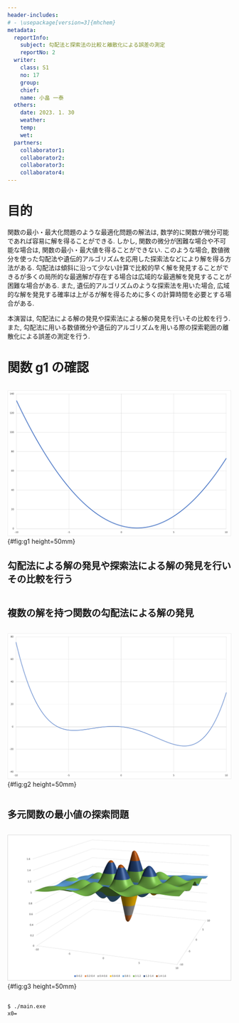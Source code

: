 ```yaml
---
header-includes:
# - \usepackage[version=3]{mhchem}
metadata:
  reportInfo:
    subject: 勾配法と探索法の比較と離散化による誤差の測定
    reportNo: 2
  writer:
    class: S1
    no: 17
    group:
    chief:
    name: 小畠 一泰
  others:
    date: 2023. 1. 30
    weather:
    temp:
    wet:
  partners:
    collaborator1:
    collaborator2:
    collaborator3:
    collaborator4:
---
```


# 目的

関数の最小・最大化問題のような最適化問題の解法は, 数学的に関数が微分可能であれば容易に解を得ることができる.
しかし, 関数の微分が困難な場合や不可能な場合は, 関数の最小・最大値を得ることができない.
このような場合, 数値微分を使った勾配法や遺伝的アルゴリズムを応用した探索法などにより解を得る方法がある.
勾配法は傾斜に沿って少ない計算で比較的早く解を発見することができるが多くの局所的な最適解が存在する場合は広域的な最適解を発見することが困難な場合がある.
また, 遺伝的アルゴリズムのような探索法を用いた場合, 広域的な解を発見する確率は上がるが解を得るために多くの計算時間を必要とする場合がある.

本演習は, 勾配法による解の発見や探索法による解の発見を行いその比較を行う.
また, 勾配法に用いる数値微分や遺伝的アルゴリズムを用いる際の探索範囲の離散化による誤差の測定を行う.

# 関数 g1 の確認

```{#lst:g1 .c .numberLines caption="テストプログラム：関数g1の確認処理(g1.c)" include=g1.c}

```

![関数g1の値](./documents/06/勾配法と探索法の比較と離散化による誤差の測定/images/g1.png){#fig:g1 height=50mm}

## 勾配法による解の発見や探索法による解の発見を行いその比較を行う

```{#lst:g1g .c .numberLines caption="勾配法による関数g1の最小値を求める処理(g1g.c)" include=g1g.c}

```

## 複数の解を持つ関数の勾配法による解の発見

```{#lst:g2 .c .numberLines caption="勾配法による関数g2解の探索(g2.c)" include=g2.c}

```

![関数g2の値](./documents/06/勾配法と探索法の比較と離散化による誤差の測定/images/g2.png){#fig:g2 height=50mm}

```{#lst:g2g .c .numberLines caption="勾配法による関数g2解の探索(g2g.c)" include=g2g.c}

```

## 多元関数の最小値の探索問題

```{#lst:g3 .c .numberLines caption="テストプログラム：関数g3の確認処理(g3.c)" include=g3.c}

```

![関数g3の値](./documents/06/勾配法と探索法の比較と離散化による誤差の測定/images/g3.png){#fig:g3 height=50mm}

```{#lst:g3g .c .numberLines caption="勾配法による関数g3の最小値を求める処理(g3g.c)" include=g3g.c}

```

```{#lst:g3g-result .sh caption="g3g.cの初期値x0=-10, x1=-10により探索を行った結果"}
$ ./main.exe
x0=
```
